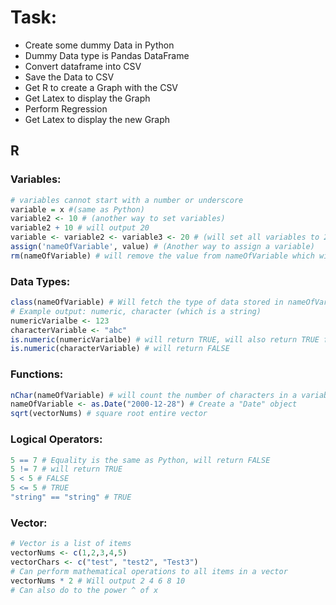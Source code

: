 # Task:

* Create some dummy Data in Python
* Dummy Data type is Pandas DataFrame
* Convert dataframe into CSV
* Save the Data to CSV
* Get R to create a Graph with the CSV
* Get Latex to display the Graph
* Perform Regression
* Get Latex to display the new Graph

## R

### Variables:
```r
# variables cannot start with a number or underscore
variable = x #(same as Python)
variable2 <- 10 # (another way to set variables)
variable2 + 10 # will output 20
variable <- variable2 <- variable3 <- 20 # (will set all variables to 20)
assign('nameOfVariable', value) # (Another way to assign a variable)
rm(nameOfVariable) # will remove the value from nameOfVariable which will also remove it from memory
```

### Data Types:
```r
class(nameOfVariable) # Will fetch the type of data stored in nameOfVariable
# Example output: numeric, character (which is a string)
numericVarialbe <- 123
characterVariable <- "abc"
is.numeric(numericVarialbe) # will return TRUE, will also return TRUE for typical doubles/floats
is.numeric(characterVariable) # will return FALSE
```

### Functions:
```r
nChar(nameOfVariable) # will count the number of characters in a variable [SPACE IS COUNTED]
nameOfVariable <- as.Date("2000-12-28") # Create a "Date" object
sqrt(vectorNums) # square root entire vector
```

### Logical Operators:
```r
5 == 7 # Equality is the same as Python, will return FALSE
5 != 7 # will return TRUE
5 < 5 # FALSE
5 <= 5 # TRUE
"string" == "string" # TRUE
```

### Vector:
```r
# Vector is a list of items
vectorNums <- c(1,2,3,4,5)
vectorChars <- c("test", "test2", "Test3")
# Can perform mathematical operations to all items in a vector
vectorNums * 2 # Will output 2 4 6 8 10
# Can also do to the power ^ of x

```
